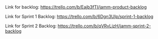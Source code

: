 Link for backlog: https://trello.com/b/Eajb3fTI/jamm-product-backlog

Link for Sprint 1 Backlog: https://trello.com/b/6Dgn3UIp/sprint-1-backlog

Link for Sprint 2 Backlog: https://trello.com/b/qVRvLjzH/jamm-sprint-2-backlog
